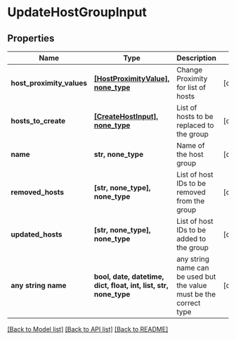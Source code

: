 # UpdateHostGroupInput


## Properties
Name | Type | Description | Notes
------------ | ------------- | ------------- | -------------
**host_proximity_values** | [**[HostProximityValue], none_type**](HostProximityValue.md) | Change Proximity for list of hosts | [optional] 
**hosts_to_create** | [**[CreateHostInput], none_type**](CreateHostInput.md) | List of hosts to be replaced to the group | [optional] 
**name** | **str, none_type** | Name of the host group | [optional] 
**removed_hosts** | **[str, none_type], none_type** | List of host IDs to be removed from the group | [optional] 
**updated_hosts** | **[str, none_type], none_type** | List of host IDs to be added to the group | [optional] 
**any string name** | **bool, date, datetime, dict, float, int, list, str, none_type** | any string name can be used but the value must be the correct type | [optional]

[[Back to Model list]](../README.md#documentation-for-models) [[Back to API list]](../README.md#documentation-for-api-endpoints) [[Back to README]](../README.md)


